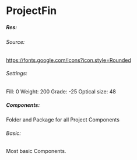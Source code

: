 # ProjectFin

##### Res:
###### Source:
https://fonts.google.com/icons?icon.style=Rounded 

###### Settings:
Fill: 0
Weight: 200
Grade: -25
Optical size: 48

##### Components:
Folder and Package for all Project Components

###### Basic:
Most basic Components.